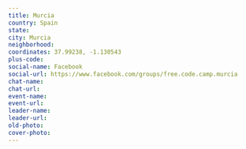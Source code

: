 ```yaml
---
title: Murcia
country: Spain
state: 
city: Murcia
neighborhood: 
coordinates: 37.99238, -1.130543
plus-code:
social-name: Facebook
social-url: https://www.facebook.com/groups/free.code.camp.murcia
chat-name:
chat-url:
event-name:
event-url:
leader-name:
leader-url:
old-photo: 
cover-photo:
---
```

